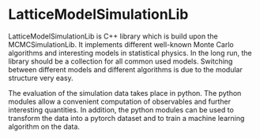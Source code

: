 LatticeModelSimulationLib
=================

LatticeModelSimulationLib is C++ library which is build upon the MCMCSimulationLib. It implements different well-known Monte Carlo algorithms and interesting models in statistical physics. In the long run, the library should be a collection for all common used models. Switching between different models and different algorithms is due to the modular structure very easy.

The evaluation of the simulation data takes place in python. The python modules allow a convenient computation of observables and further interesting quantities. In addition, the python modules can be used to transform the data into a pytorch dataset and to train a machine learning algorithm on the data.
